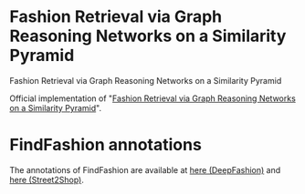 # Fashion Retrieval via Graph Reasoning Networks on a Similarity Pyramid
Fashion Retrieval via Graph Reasoning Networks on a Similarity Pyramid

Official implementation of "[Fashion Retrieval via Graph Reasoning Networks on a Similarity Pyramid](http://openaccess.thecvf.com/content_ICCV_2019/html/Kuang_Fashion_Retrieval_via_Graph_Reasoning_Networks_on_a_Similarity_Pyramid_ICCV_2019_paper.html)".

# FindFashion annotations

The annotations of FindFashion are available at [here (DeepFashion)](https://drive.google.com/file/d/1dt5ddlVbZ0ALHodqvWHX-p4UQd2jZ0Nv/view) and [here (Street2Shop)](https://drive.google.com/file/d/1Vagxyhiwz1qcLFtmAkoUK9H94OS-IlB4/view).